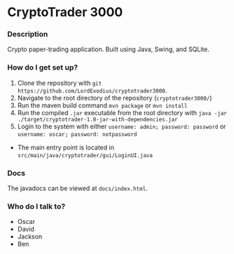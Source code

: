 # CryptoTrader 3000

### Description
Crypto paper-trading application. Built using Java, Swing, and SQLite.

### How do I get set up?

1. Clone the repository with `git https://github.com/LordExodius/cryptotrader3000`.
2. Navigate to the root directory of the repository (`cryptotrader3000/`)
3. Run the maven build command `mvn package` or `mvn install`
4. Run the compiled `.jar` executable from the root directory with
`java -jar ./target/cryptotrader-1.0-jar-with-dependencies.jar`
5. Login to the system with either `username: admin; password: password` or `username: oscar; password: notpassword`

* The main entry point is located in `src/main/java/cryptotrader/gui/LoginUI.java`

### Docs

The javadocs can be viewed at `docs/index.html`.

### Who do I talk to?

* Oscar
* David
* Jackson
* Ben
